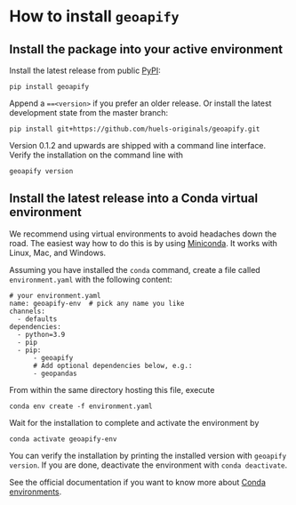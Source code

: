 # How to install `geoapify`

## Install the package into your active environment

Install the latest release from public [PyPI](https://pypi.org/project/geoapify/):

```shell
pip install geoapify
```

Append a `==<version>` if you prefer an older release. Or install the latest development state from the master branch:

```shell
pip install git+https://github.com/huels-originals/geoapify.git
```

Version 0.1.2 and upwards are shipped with a command line interface. Verify the installation on the command line with

```shell
geoapify version
```

## Install the latest release into a Conda virtual environment

We recommend using virtual environments to avoid headaches down the road. The easiest way how to do this is by using
[Miniconda](https://docs.conda.io/en/latest/miniconda.html). It works with Linux, Mac, and Windows. 

Assuming you have installed the `conda` command, create a file called `environment.yaml` with the following content:

```
# your environment.yaml
name: geoapify-env  # pick any name you like
channels:
  - defaults
dependencies:
  - python=3.9
  - pip
  - pip:
      - geoapify
      # Add optional dependencies below, e.g.:
      - geopandas
```

From within the same directory hosting this file, execute

```shell
conda env create -f environment.yaml
```

Wait for the installation to complete and activate the environment by

```shell
conda activate geoapify-env
```
You can verify the installation by printing the installed version with `geoapify version`. If you are done, deactivate the environment
with `conda deactivate`.

See the official documentation if you want to know more about
[Conda environments](https://conda.io/projects/conda/en/latest/user-guide/tasks/manage-environments.html).
